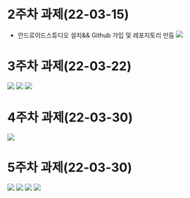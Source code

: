 # 2주차 과제(22-03-15)
- 안드로이드스튜디오 설치&& Github 가입 및 레포지토리 만듬
<img width="" height="" src="./picture/2st.png"></img> 

# 3주차 과제(22-03-22)
<img width="" height="" src="./picture/메인화면.png"></img> 
<img width="" height="" src="./picture/네이버.png"></img> 
<img width="" height="" src="./picture/전화걸기.png"></img> 

# 4주차 과제(22-03-30)
<img width="" height="" src="./picture/4st.png"></img>

# 5주차 과제(22-03-30)
<img width="" height="" src="./picture/실행결과1.png"></img>
<img width="" height="" src="./picture/실행결과2.png"></img>
<img width="" height="" src="./picture/Mainactivity.png"></img>
<img width="" height="" src="./picture/activity_main.png"></img>
